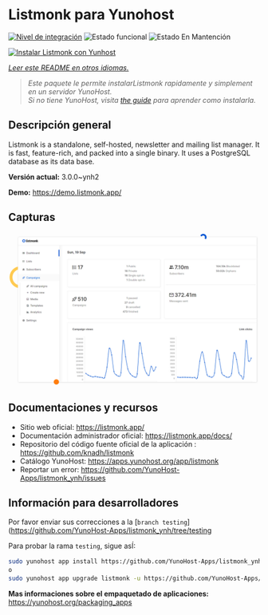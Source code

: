 <!--
Este archivo README esta generado automaticamente<https://github.com/YunoHost/apps/tree/master/tools/readme_generator>
No se debe editar a mano.
-->

# Listmonk para Yunohost

[![Nivel de integración](https://dash.yunohost.org/integration/listmonk.svg)](https://ci-apps.yunohost.org/ci/apps/listmonk/) ![Estado funcional](https://ci-apps.yunohost.org/ci/badges/listmonk.status.svg) ![Estado En Mantención](https://ci-apps.yunohost.org/ci/badges/listmonk.maintain.svg)

[![Instalar Listmonk con Yunhost](https://install-app.yunohost.org/install-with-yunohost.svg)](https://install-app.yunohost.org/?app=listmonk)

*[Leer este README en otros idiomas.](./ALL_README.md)*

> *Este paquete le permite instalarListmonk rapidamente y simplement en un servidor YunoHost.*  
> *Si no tiene YunoHost, visita [the guide](https://yunohost.org/install) para aprender como instalarla.*

## Descripción general

Listmonk is a standalone, self-hosted, newsletter and mailing list manager. It is fast, feature-rich, and packed into a single binary. It uses a PostgreSQL database as its data base.


**Versión actual:** 3.0.0~ynh2

**Demo:** <https://demo.listmonk.app/>

## Capturas

![Captura de Listmonk](./doc/screenshots/screenshot.png)

## Documentaciones y recursos

- Sitio web oficial: <https://listmonk.app/>
- Documentación administrador oficial: <https://listmonk.app/docs/>
- Repositorio del código fuente oficial de la aplicación : <https://github.com/knadh/listmonk>
- Catálogo YunoHost: <https://apps.yunohost.org/app/listmonk>
- Reportar un error: <https://github.com/YunoHost-Apps/listmonk_ynh/issues>

## Información para desarrolladores

Por favor enviar sus correcciones a la [`branch testing`](https://github.com/YunoHost-Apps/listmonk_ynh/tree/testing

Para probar la rama `testing`, sigue asÍ:

```bash
sudo yunohost app install https://github.com/YunoHost-Apps/listmonk_ynh/tree/testing --debug
o
sudo yunohost app upgrade listmonk -u https://github.com/YunoHost-Apps/listmonk_ynh/tree/testing --debug
```

**Mas informaciones sobre el empaquetado de aplicaciones:** <https://yunohost.org/packaging_apps>
